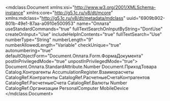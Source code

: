 <?xml version="1.0" encoding="UTF-8"?>
<mdclass:Document xmlns:xsi="http://www.w3.org/2001/XMLSchema-instance" xmlns:core="http://g5.1c.ru/v8/dt/mcore" xmlns:mdclass="http://g5.1c.ru/v8/dt/metadata/mdclass" uuid="6909b902-801b-49e1-87aa-a0910e500953" name="Оплата" useStandardCommands="true" fullTextSearchOnInputByString="DontUse" createOnInput="Use" includeHelpInContents="true" fullTextSearch="Use" numberType="String" numberLength="9" numberAllowedLength="Variable" checkUnique="true" autonumbering="true" defaultObjectForm="Document.Оплата.Form.ФормаДокумента" postInPrivilegedMode="true" unpostInPrivilegedMode="true">
    <inputByString>Document.Оплата.StandardAttribute.Number</inputByString>
    <basedOn>Document.ПриходТовара</basedOn>
    <basedOn>Catalog.Контрагенты</basedOn>
    <registerRecords>AccumulationRegister.Взаиморасчеты</registerRecords>
  <synonym key="ru" value="Оплата"/>
  <standardAttributes name="Posted" fullTextSearch="Use">
    <fillValue xsi:type="core:NullValue"/>
    <minValue xsi:type="core:NullValue"/>
    <maxValue xsi:type="core:NullValue"/>
  </standardAttributes>
  <standardAttributes name="Ref" fullTextSearch="Use">
    <fillValue xsi:type="core:NullValue"/>
    <minValue xsi:type="core:NullValue"/>
    <maxValue xsi:type="core:NullValue"/>
  </standardAttributes>
  <standardAttributes name="DeletionMark" fullTextSearch="Use">
    <fillValue xsi:type="core:NullValue"/>
    <minValue xsi:type="core:NullValue"/>
    <maxValue xsi:type="core:NullValue"/>
  </standardAttributes>
  <standardAttributes name="Date" fillChecking="ShowError" fullTextSearch="Use">
    <fillValue xsi:type="core:NullValue"/>
    <minValue xsi:type="core:NullValue"/>
    <maxValue xsi:type="core:NullValue"/>
  </standardAttributes>
  <standardAttributes name="Number" fullTextSearch="Use">
    <fillValue xsi:type="core:NullValue"/>
    <minValue xsi:type="core:NullValue"/>
    <maxValue xsi:type="core:NullValue"/>
  </standardAttributes>
  <help>
    <pages lang="ru"/>
  </help>
  <objectPresentation key="ru" value="Оплата"/>
  <extendedObjectPresentation key="ru" value="Оплата товаров и услуг"/>
  <listPresentation key="ru" value="Оплаты"/>
  <extendedListPresentation key="ru" value="Оплаты товаров и услуг"/>
  <explanation key="ru" value="Документы оплаты контрагентами отгруженных товаров (оказанных услуг)"/>
  <producedTypes>
    <objectType typeId="df86a894-4744-441f-923e-bff5617bc698" valueTypeId="dde0d180-788b-4da9-9dc5-11a2bf7807e9"/>
    <refType typeId="9c7d85a3-69f4-4854-a32a-f294db05f42b" valueTypeId="81312dff-c2d7-4f6c-b85f-b548d1c2b666"/>
    <selectionType typeId="2e6188f0-5d03-4629-b6e2-25804695cd20" valueTypeId="7a19ede2-47e1-4647-afb2-d0cb424761aa"/>
    <listType typeId="3680a3f0-a829-44e1-b995-fe6816e36092" valueTypeId="54fd1880-0c3b-472c-94fd-8ff1c709b642"/>
    <managerType typeId="8d689437-9ef5-4e6a-acc2-d98143bbd09c" valueTypeId="ff404d65-5882-4cd6-a2e6-d82c07780370"/>
  </producedTypes>
  <attributes uuid="25d8bdc0-d22b-44e6-87cf-d4a3ddd03131" name="Поставщик" fillChecking="ShowError" fillFromFillingValue="true" fullTextSearch="Use">
    <synonym key="ru" value="Поставщик"/>
    <type>
      <types>CatalogRef.Контрагенты</types>
    </type>
    <minValue xsi:type="core:NullValue"/>
    <maxValue xsi:type="core:NullValue"/>
    <fillValue xsi:type="core:ReferenceValue" value="Catalog.Контрагенты.EmptyRef"/>
  </attributes>
  <attributes uuid="be2f531c-7557-497f-89df-f2177d29cf8c" name="РасчетныйСчетПоставщика" fillChecking="ShowError" fullTextSearch="Use">
    <synonym key="ru" value="Расчетный счет поставщика"/>
    <type>
      <types>CatalogRef.РасчетныеСчетаКонтрагентов</types>
    </type>
    <toolTip key="ru" value="Расчетный счет поставщика, на который будет осуществлен платеж"/>
    <minValue xsi:type="core:NullValue"/>
    <maxValue xsi:type="core:NullValue"/>
    <choiceParameterLinks name="Отбор.Владелец" field="Document.Оплата.Attribute.Поставщик"/>
    <fillValue xsi:type="core:ReferenceValue" value="Catalog.РасчетныеСчетаКонтрагентов.EmptyRef"/>
  </attributes>
  <attributes uuid="dc103d09-3749-4bea-bacf-060921fe4d85" name="РасчетныйСчет" fillChecking="ShowError" fullTextSearch="Use">
    <synonym key="ru" value="Расчетный счет"/>
    <type>
      <types>CatalogRef.РасчетныеСчета</types>
    </type>
    <toolTip key="ru" value="Наш расчетный счет, с которого будет осуществлен платеж"/>
    <minValue xsi:type="core:NullValue"/>
    <maxValue xsi:type="core:NullValue"/>
    <choiceParameterLinks name="Отбор.Владелец" field="Document.Оплата.Attribute.Организация"/>
    <fillValue xsi:type="core:ReferenceValue" value="Catalog.РасчетныеСчета.EmptyRef"/>
  </attributes>
  <attributes uuid="479799ba-7877-42b0-9154-9f5afcd973c7" name="Валюта" fillChecking="ShowError" fullTextSearch="Use">
    <synonym key="ru" value="Валюта"/>
    <type>
      <types>CatalogRef.Валюты</types>
    </type>
    <toolTip key="ru" value="Валюта платежа"/>
    <minValue xsi:type="core:NullValue"/>
    <maxValue xsi:type="core:NullValue"/>
    <fillValue xsi:type="core:ReferenceValue" value="Catalog.Валюты.EmptyRef"/>
  </attributes>
  <attributes uuid="8f9f2b3e-161d-4939-b9ef-a78feb66cf44" name="Сумма" markNegatives="true" fillChecking="ShowError" quickChoice="DontUse" createOnInput="Use" fullTextSearch="Use">
    <synonym key="ru" value="Сумма"/>
    <type>
      <types>Number</types>
      <numberQualifiers precision="10" scale="2" nonNegative="true"/>
    </type>
    <toolTip key="ru" value="Сумма платежа"/>
    <minValue xsi:type="core:NullValue"/>
    <maxValue xsi:type="core:NullValue"/>
    <fillValue xsi:type="core:NumberValue" value="0"/>
  </attributes>
  <attributes uuid="1cb9b8ae-b8ea-49f6-9d50-f2a4a1ff9d5f" name="Организация" fillChecking="ShowError" fullTextSearch="Use">
    <synonym key="ru" value="Организация"/>
    <type>
      <types>CatalogRef.Организации</types>
    </type>
    <minValue xsi:type="core:NullValue"/>
    <maxValue xsi:type="core:NullValue"/>
    <fillValue xsi:type="core:ReferenceValue" value="Catalog.Организации.EmptyRef"/>
  </attributes>
  <forms uuid="86a4f443-b90a-4c6d-a224-cba9bf2a547d" name="ФормаДокумента">
    <usePurposes>PersonalComputer</usePurposes>
    <usePurposes>MobileDevice</usePurposes>
    <synonym key="ru" value="Форма документа"/>
  </forms>
</mdclass:Document>
